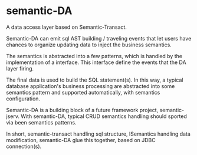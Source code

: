# semantic-DA
A data access layer based on Semantic-Transact.

Semantic-DA can emit sql AST building / traveling events that let users have chances to organize updating data to inject the business semantics.

The semantics is abstracted into a few patterns, which is handled by the implementation of a interface. This interface define the events that the DA layer firing.

The final data is used to build the SQL statement(s). In this way, a typical database application's business processing are abstracted into some semantics pattern and supported automatically, with semantics configuration.

Semantic-DA is a building block of a future framework project, semantic-jserv. With semantic-DA, typical CRUD semantics handling should sported via been semantics patterns.

In short, semantic-transact handling sql structure, ISemantics handling data modification, semantic-DA glue this together, based on JDBC connection(s).
